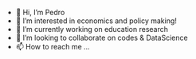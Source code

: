 - 👋 Hi, I’m Pedro
- 👀 I’m interested in economics and policy making!
- 🌱 I’m currently working on education research
- 💞️ I’m looking to collaborate on codes & DataScience
- 📫 How to reach me ...

<!---
pedrom071/pedrom071 is a ✨ special ✨ repository because its `README.md` (this file) appears on your GitHub profile.
You can click the Preview link to take a look at your changes.
--->
